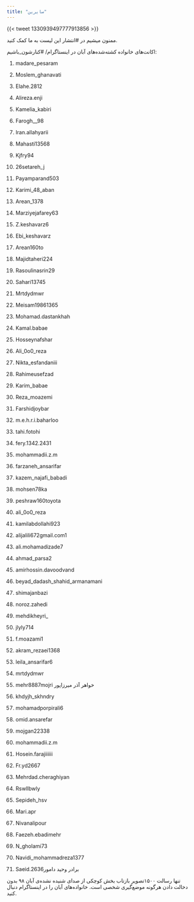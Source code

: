 ```yaml
---
title: "سایرین"
---
```


{{< tweet 1330939497777913856 >}}

ممنون میشیم در #انتشار این لیست به ما کمک کنید.

اکانت‌های خانواده‌ کشته‌شده‌های آبان در اینستاگرام/ #کنارشون_باشیم: 


1. madare_pesaram

2. Moslem_ghanavati

3. Elahe.2812

4. Alireza.enji

5. Kamelia_kabiri

6. Farogh__98

7. Iran.allahyarii

8. Mahasti13568

9. Kjfry94

10. 26setareh_j

11. Payamparand503

12. Karimi_48_aban

13. Arean_1378

14. Marziyejafarey63

15. Z.keshavarz6

16. Ebi_keshavarz

17. Arean160to

18. Majidtaheri224

19. Rasoulinasrin29

20. Sahari13745

21. Mrtdydmwr

22. Meisam19861365

23. Mohamad.dastankhah

24. Kamal.babae

25. Hosseynafshar

26. Ali_0o0_reza

27. Nikta_esfandaniii

28. Rahimeusefzad

29. Karim_babae

30. Reza_moazemi

31. Farshidjoybar

32. m.e.h.r.i.baharloo 

33. tahi.fotohi 

34. fery.1342.2431 

35. mohammadii.z.m 

36. farzaneh_ansarifar 

37. kazem_najafi_babadi 

38. mohsen78ka 

39. peshraw160toyota 

40. ali_0o0_reza

41. kamilabdollahi923 

42. alijalili672gmail.com1 

43. ali.mohamadizade7 

44. ahmad_parsa2 

45. amirhossin.davoodvand 

46. beyad_dadash_shahid_armanamani 

47. shimajanbazi 

48. noroz.zahedi 

49. mehdikheyri_ 

50. jlyly714 

51. f.moazami1 

52. akram_rezaei1368 

53. leila_ansarifar6 

54. mrtdydmwr 

55. mehr8887mojri خواهر آذر میرزاپور

56. khdyjh_skhndry 

57. mohamadporpirali6 

58. omid.ansarefar 

59. mojgan22338 

60. mohammadii.z.m 

61. Hosein.farajiiiiii

62. Fr.yd2667

63. Mehrdad.cheraghiyan

64. Rswllbwly

65. Sepideh_hsv

66. Mari.apr

67. Nivanalipour

68. Faezeh.ebadimehr

69. N_gholami73

70. Navidi_mohammadreza1377

71. Saeid.2636برادر وحید دامور


تنها رسالت ۱۵۰۰تصویر بازتاب بخش کوچکی از صدای شنیده نشده‌ی آبان ۹۸ بدون دخالت دادن هرگونه موضع‌گیری شخصی است. خانواده‌های آبان را در اینستاگرام دنبال کنید.
